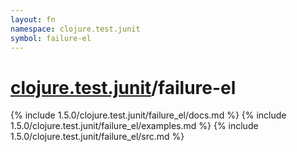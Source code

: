 ```yaml
---
layout: fn
namespace: clojure.test.junit
symbol: failure-el
---
```


# [clojure.test.junit](../)/failure-el

{% include 1.5.0/clojure.test.junit/failure_el/docs.md %}
{% include 1.5.0/clojure.test.junit/failure_el/examples.md %}
{% include 1.5.0/clojure.test.junit/failure_el/src.md %}

